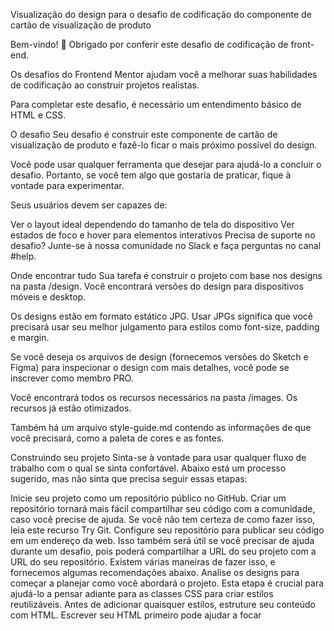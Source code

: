 Visualização do design para o desafio de codificação do componente de cartão de visualização de produto

Bem-vindo! 👋
Obrigado por conferir este desafio de codificação de front-end.

Os desafios do Frontend Mentor ajudam você a melhorar suas habilidades de codificação ao construir projetos realistas.

Para completar este desafio, é necessário um entendimento básico de HTML e CSS.

O desafio
Seu desafio é construir este componente de cartão de visualização de produto e fazê-lo ficar o mais próximo possível do design.

Você pode usar qualquer ferramenta que desejar para ajudá-lo a concluir o desafio. Portanto, se você tem algo que gostaria de praticar, fique à vontade para experimentar.

Seus usuários devem ser capazes de:

Ver o layout ideal dependendo do tamanho de tela do dispositivo
Ver estados de foco e hover para elementos interativos
Precisa de suporte no desafio? Junte-se à nossa comunidade no Slack e faça perguntas no canal #help.

Onde encontrar tudo
Sua tarefa é construir o projeto com base nos designs na pasta /design. Você encontrará versões do design para dispositivos móveis e desktop.

Os designs estão em formato estático JPG. Usar JPGs significa que você precisará usar seu melhor julgamento para estilos como font-size, padding e margin.

Se você deseja os arquivos de design (fornecemos versões do Sketch e Figma) para inspecionar o design com mais detalhes, você pode se inscrever como membro PRO.

Você encontrará todos os recursos necessários na pasta /images. Os recursos já estão otimizados.

Também há um arquivo style-guide.md contendo as informações de que você precisará, como a paleta de cores e as fontes.

Construindo seu projeto
Sinta-se à vontade para usar qualquer fluxo de trabalho com o qual se sinta confortável. Abaixo está um processo sugerido, mas não sinta que precisa seguir essas etapas:

Inicie seu projeto como um repositório público no GitHub. Criar um repositório tornará mais fácil compartilhar seu código com a comunidade, caso você precise de ajuda. Se você não tem certeza de como fazer isso, leia este recurso Try Git.
Configure seu repositório para publicar seu código em um endereço da web. Isso também será útil se você precisar de ajuda durante um desafio, pois poderá compartilhar a URL do seu projeto com a URL do seu repositório. Existem várias maneiras de fazer isso, e fornecemos algumas recomendações abaixo.
Analise os designs para começar a planejar como você abordará o projeto. Esta etapa é crucial para ajudá-lo a pensar adiante para as classes CSS para criar estilos reutilizáveis.
Antes de adicionar quaisquer estilos, estruture seu conteúdo com HTML. Escrever seu HTML primeiro pode ajudar a focar
